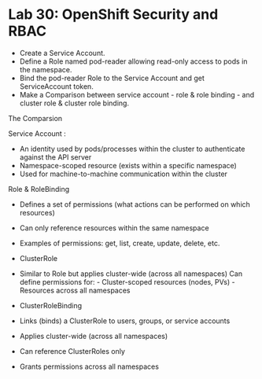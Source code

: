 #  Lab 30: OpenShift Security and RBAC

- Create a Service Account. 
-  Define a Role named pod-reader allowing read-only access to pods in the namespace.
-  Bind the pod-reader Role to the Service Account and get ServiceAccount token.
-  Make a Comparison between service account - role & role binding - and cluster role & cluster role binding.

The Comparsion

Service Account : 
- An identity used by pods/processes within the cluster to authenticate against the API server
- Namespace-scoped resource (exists within a specific namespace)
- Used for machine-to-machine communication within the cluster

Role & RoleBinding
- Defines a set of permissions (what actions can be performed on which resources)
- Can only reference resources within the same namespace
- Examples of permissions: get, list, create, update, delete, etc.

- ClusterRole
- Similar to Role but applies cluster-wide (across all namespaces)
Can define permissions for:
      - Cluster-scoped resources (nodes, PVs)
      - Resources across all namespaces
- ClusterRoleBinding
- Links (binds) a ClusterRole to users, groups, or service accounts
- Applies cluster-wide (across all namespaces)
- Can reference ClusterRoles only
- Grants permissions across all namespaces


